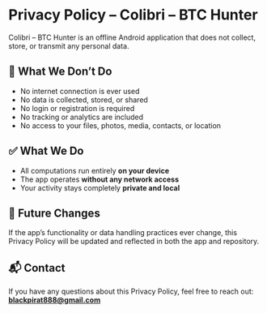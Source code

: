 # Privacy Policy – Colibri – BTC Hunter

Colibri – BTC Hunter is an offline Android application that does not collect, store, or transmit any personal data.

## 🚫 What We Don’t Do
- No internet connection is ever used
- No data is collected, stored, or shared
- No login or registration is required
- No tracking or analytics are included
- No access to your files, photos, media, contacts, or location

## ✅ What We Do
- All computations run entirely **on your device**
- The app operates **without any network access**
- Your activity stays completely **private and local**

## 🔄 Future Changes
If the app’s functionality or data handling practices ever change, this Privacy Policy will be updated and reflected in both the app and repository.

## 📬 Contact
If you have any questions about this Privacy Policy, feel free to reach out:  
**blackpirat888@gmail.com**
